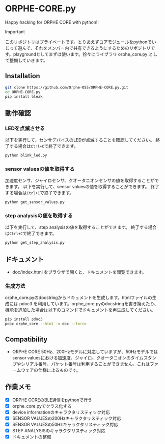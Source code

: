 # ORPHE-CORE.py
Happy hacking for ORPHE CORE with python!!


> [!IMPORTANT]
> このリポジトリはプライベートです。とりあえずコアモジュールをpythonでいじって遊んで、それをメンバー内で共有できるようにするためのリポジトリです。playgroundとしてまずは使います。徐々にライブラリ orphe_core.py として整備していきます。

## Installation
```bash
git clone https://github.com/Orphe-OSS/ORPHE-CORE.py.git
cd ORPHE-CORE.py
pip install bleak
```

## 動作確認

### LEDを点滅させる
以下を実行して、センサデバイスのLEDが点滅することを確認してください。
終了する場合は`Ctrl+C`で終了できます。
```bash
python blink_led.py
```

### sensor valuesの値を取得する
加速度センサ、ジャイロセンサ、クオータニオンセンサの値を取得することができます。
以下を実行して、sensor valuesの値を取得することができます。
終了する場合は`Ctrl+C`で終了できます。
```bash
python get_sensor_values.py
```

### step analysisの値を取得する
以下を実行して、step analysisの値を取得することができます。
終了する場合は`Ctrl+C`で終了できます。
```bash
python get_step_analysis.py
```

## ドキュメント
  * doc/index.html をブラウザで開くと、ドキュメントを閲覧できます。

### 生成方法
orphe_core.pyのdocstringからドキュメントを生成します。htmlファイルの生成には pdoc3 を利用しています。orphe_core.pyのdocstringを書き換えたり、機能を追加した場合は以下のコマンドでドキュメントを再生成してください。
```bash
pip install pdoc3
pdoc orphe_core --html -o doc --force
```

## Compatibility
 * ORPHE CORE 50Hz、200Hzモデルに対応していますが、50Hzモデルではsensor valuesにおける加速度、ジャイロ、クオータニオンのタイムスタンプやシリアル番号、パケット番号は利用することができません。これはファームウェアの仕様によるものです。

 
## 作業メモ
- [x] ORPHE COREのBLE通信をpythonで行う
- [x] orphe_core.pyでクラス化する
- [x] device informationのキャラクタリスティック対応
- [x] SENSOR VALUESの200Hzキャラクタリスティック対応
- [x] SENSOR VALUESの50Hzキャラクタリスティック対応
- [x] STEP ANALYSISのキャラクタリスティック対応
- [x] ドキュメントの整備
